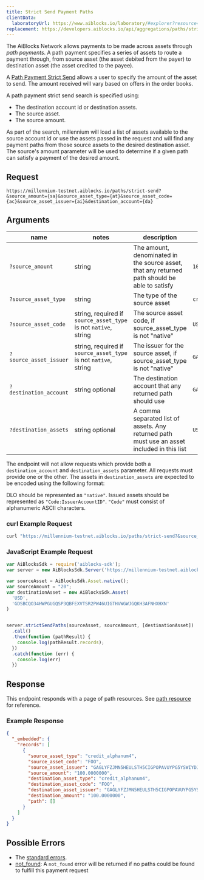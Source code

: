 ```yaml
---
title: Strict Send Payment Paths
clientData:
  laboratoryUrl: https://www.aiblocks.io/laboratory/#explorer?resource=paths&endpoint=all
replacement: https://developers.aiblocks.io/api/aggregations/paths/strict-send/
---
```


The AiBlocks Network allows payments to be made across assets through _path payments_.  A path
payment specifies a series of assets to route a payment through, from source asset (the asset
debited from the payer) to destination asset (the asset credited to the payee).

A [Path Payment Strict Send](../../../guides/concepts/list-of-operations.html#path-payment-strict-send) allows a user to specify the amount of the asset to send. The amount received will vary based on offers in the order books.


A path payment strict send search is specified using:

- The destination account id or destination assets.
- The source asset.
- The source amount.

As part of the search, millennium will load a list of assets available to the source account id or use the assets passed in the request and will find any payment paths from those source assets to the desired destination asset. The source's amount parameter will be used to determine if a given path can satisfy a payment of the desired amount.

## Request

```
https://millennium-testnet.aiblocks.io/paths/strict-send?&source_amount={sa}&source_asset_type={at}&source_asset_code={ac}&source_asset_issuer={ai}&destination_account={da}
```

## Arguments

| name | notes | description | example |
| ---- | ----- | ----------- | ------- |
| `?source_amount` | string | The amount, denominated in the source asset, that any returned path should be able to satisfy | `10.1` |
| `?source_asset_type` | string | The type of the source asset | `credit_alphanum4` |
| `?source_asset_code` | string, required if `source_asset_type` is not `native`, string | The source asset code, if source_asset_type is not "native" | `USD` |
| `?source_asset_issuer` | string, required if `source_asset_type` is not `native`, string | The issuer for the source asset, if source_asset_type is not "native" | `GAEDTJ4PPEFVW5XV2S7LUXBEHNQMX5Q2GM562RJGOQG7GVCE5H3HIB4V` |
| `?destination_account` | string optional | The destination account that any returned path should use | `GAEDTJ4PPEFVW5XV2S7LUXBEHNQMX5Q2GM562RJGOQG7GVCE5H3HIB4V` |
| `?destination_assets` | string optional | A comma separated list of assets. Any returned path must use an asset included in this list  | `USD:GAEDTJ4PPEFVW5XV2S7LUXBEHNQMX5Q2GM562RJGOQG7GVCE5H3HIB4V,native` |

The endpoint will not allow requests which provide both a `destination_account` and `destination_assets` parameter. All requests must provide one or the other.
The assets in `destination_assets` are expected to be encoded using the following format:

DLO should be represented as `"native"`. Issued assets should be represented as `"Code:IssuerAccountID"`. `"Code"` must consist of alphanumeric ASCII characters.


### curl Example Request

```sh
curl "https://millennium-testnet.aiblocks.io/paths/strict-send?&source_amount=10&source_asset_type=native&destination_assets=MXN:GC2GFGZ5CZCFCDJSQF3YYEAYBOS3ZREXJSPU7LUJ7JU3LP3BQNHY7YKS"
```

### JavaScript Example Request

```javascript
var AiBlocksSdk = require('aiblocks-sdk');
var server = new AiBlocksSdk.Server('https://millennium-testnet.aiblocks.io');

var sourceAsset = AiBlocksSdk.Asset.native();
var sourceAmount = "20";
var destinationAsset = new AiBlocksSdk.Asset(
  'USD',
  'GDSBCQO34HWPGUGQSP3QBFEXVTSR2PW46UIGTHVWGWJGQKH3AFNHXHXN'
)


server.strictSendPaths(sourceAsset, sourceAmount, [destinationAsset])
  .call()
  .then(function (pathResult) {
    console.log(pathResult.records);
  })
  .catch(function (err) {
    console.log(err)
  })
```

## Response

This endpoint responds with a page of path resources.  See [path resource](../resources/path.md) for reference.

### Example Response

```json
{
  "_embedded": {
    "records": [
      {
        "source_asset_type": "credit_alphanum4",
        "source_asset_code": "FOO",
        "source_asset_issuer": "GAGLYFZJMN5HEULSTH5CIGPOPAVUYPG5YSWIYDJMAPIECYEBPM2TA3QR",
        "source_amount": "100.0000000",
        "destination_asset_type": "credit_alphanum4",
        "destination_asset_code": "FOO",
        "destination_asset_issuer": "GAGLYFZJMN5HEULSTH5CIGPOPAVUYPG5YSWIYDJMAPIECYEBPM2TA3QR",
        "destination_amount": "100.0000000",
        "path": []
      }
    ]
  }
}
```

## Possible Errors

- The [standard errors](../errors.md#Standard-Errors).
- [not_found](../errors/not-found.md): A `not_found` error will be returned if no paths could be found to fulfill this payment request
